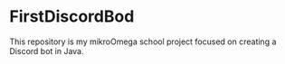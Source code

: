 # FirstDiscordBod
This repository is my mikroOmega school project focused on creating a Discord bot in Java.

